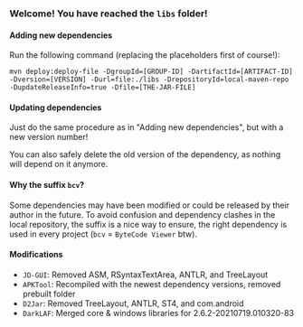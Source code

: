 ### Welcome! You have reached the `libs` folder!

#### Adding new dependencies

Run the following command (replacing the placeholders first of course!):
```console
mvn deploy:deploy-file -DgroupId=[GROUP-ID] -DartifactId=[ARTIFACT-ID] -Dversion=[VERSION] -Durl=file:./libs -DrepositoryId=local-maven-repo -DupdateReleaseInfo=true -Dfile=[THE-JAR-FILE]
```

#### Updating dependencies

Just do the same procedure as in "Adding new dependencies", but with a new version number!

You can also safely delete the old version of the dependency, as nothing will depend on it anymore.

#### Why the suffix `bcv`?

Some dependencies may have been modified or could be released by their author in the future. To avoid confusion and dependency clashes in the local repository, the suffix is a nice way to ensure, the right dependency is used in every project (`bcv` = `ByteCode Viewer` btw).

#### Modifications

 - `JD-GUI`: Removed ASM, RSyntaxTextArea, ANTLR, and TreeLayout
 - `APKTool`: Recompiled with the newest dependency versions, removed prebuilt folder
 - `D2Jar`: Removed TreeLayout, ANTLR, ST4, and com.android
 - `DarkLAF`: Merged core & windows libraries for 2.6.2-20210719.010320-83
